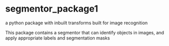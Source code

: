 # segmentor_package1
a python package with inbuilt transforms built for image recognition

This package contains a segmentor that can identify objects in images, and apply appropriate labels and segmentation masks
